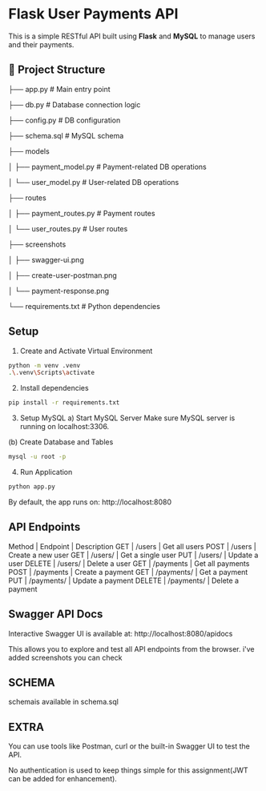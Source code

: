 # Flask User Payments API

This is a simple RESTful API built using **Flask** and **MySQL** to manage users and their payments.

## 📁 Project Structure

├── app.py # Main entry point

├── db.py # Database connection logic

├── config.py # DB configuration

├── schema.sql # MySQL schema

├── models

│ ├── payment_model.py # Payment-related DB operations

│ └── user_model.py # User-related DB operations

├── routes

│ ├── payment_routes.py # Payment routes

│ └── user_routes.py # User routes

├── screenshots

│   ├── swagger-ui.png

│   ├── create-user-postman.png

│   └── payment-response.png

└── requirements.txt # Python dependencies


## Setup

1. Create and Activate Virtual Environment
```bash
python -m venv .venv
.\.venv\Scripts\activate
```

2. Install dependencies
```bash
pip install -r requirements.txt
```

3. Setup MySQL
a) Start MySQL Server
Make sure MySQL server is running on localhost:3306.

(b) Create Database and Tables
```bash
mysql -u root -p
```

4. Run Application 
```bash
python app.py
```
By default, the app runs on: http://localhost:8080


## API Endpoints
Method  |  	Endpoint       |  Description
GET	    |   /users	       |  Get all users
POST    |  	/users	       |  Create a new user
GET	    |   /users/<id>	   |  Get a single user
PUT	    |   /users/<id>	   |  Update a user
DELETE  |  	/users/<id>	   |  Delete a user
GET	    |   /payments	   |  Get all payments
POST    |  	/payments	   |  Create a payment
GET	    |   /payments/<id> |  Get a payment
PUT	    |   /payments/<id> |  Update a payment
DELETE  |  	/payments/<id> |  Delete a payment


## Swagger API Docs
Interactive Swagger UI is available at: http://localhost:8080/apidocs

This allows you to explore and test all API endpoints from the browser.
i've added screenshots you can check


## SCHEMA
schemais available in schema.sql


## EXTRA
You can use tools like Postman, curl  or the built-in Swagger UI to test the API.

No authentication is used to keep things simple for this assignment(JWT can be added for enhancement).
